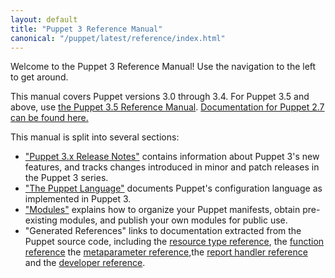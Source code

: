 ```yaml
---
layout: default
title: "Puppet 3 Reference Manual"
canonical: "/puppet/latest/reference/index.html"
---
```



Welcome to the Puppet 3 Reference Manual! Use the navigation to the left to get around.

This manual covers Puppet versions 3.0 through 3.4. For Puppet 3.5 and above, use [the Puppet 3.5 Reference Manual](/puppet/3.5/reference). [Documentation for Puppet 2.7 can be found here.](/puppet/2.7/reference)

This manual is split into several sections:

* ["Puppet 3.x Release Notes"](./release_notes.html) contains information about Puppet 3's new features, and tracks changes introduced in minor and patch releases in the Puppet 3 series.
* ["The Puppet Language"](./lang_summary.html) documents Puppet's configuration language as implemented in Puppet 3.
* ["Modules"](./modules_fundamentals.html) explains how to organize your Puppet manifests, obtain pre-existing modules, and publish your own modules for public use.
* "Generated References" links to documentation extracted from the Puppet source code, including the [resource type reference](./type.html), the [function reference](./function.html) the [metaparameter reference](./metaparameter.html),the [report handler reference](./report.html) and the [developer reference](./yard/index.html).

